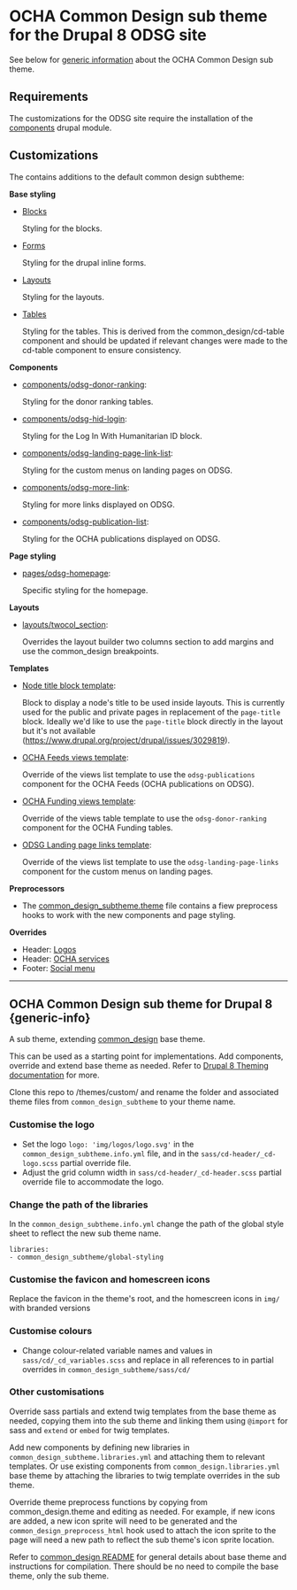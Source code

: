 OCHA Common Design sub theme for the Drupal 8 ODSG site
=======================================================

See below for [generic information](#ocha-ommon-design-sub-theme-for-Drupal-8)
about the OCHA Common Design sub theme.

Requirements
------------

The customizations for the ODSG site require the installation of the
[components](https://www.drupal.org/project/components) drupal module.

Customizations
--------------

The contains additions to the default common design subtheme:

**Base styling**

- [Blocks](sass/components/_blocks.css)

  Styling for the blocks.

- [Forms](sass/components/_forms.css)

  Styling for the drupal inline forms.

- [Layouts](sass/components/_layouts.css)

  Styling for the layouts.

- [Tables](sass/components/_tables.css)

  Styling for the tables. This is derived from the common_design/cd-table
  component and should be updated if relevant changes were made to the
  cd-table component to ensure consistency.

**Components**

- [components/odsg-donor-ranking](components/odsg-donor-ranking):

  Styling for the donor ranking tables.

- [components/odsg-hid-login](components/odsg-hid-login):

  Styling for the Log In With Humanitarian ID block.

- [components/odsg-landing-page-link-list](components/odsg-landing-page-link-list):

  Styling for the custom menus on landing pages on ODSG.

- [components/odsg-more-link](components/odsg-more-link):

  Styling for more links displayed on ODSG.

- [components/odsg-publication-list](components/odsg-publication-list):

  Styling for the OCHA publications displayed on ODSG.

**Page styling**

- [pages/odsg-homepage](components/odsg-homepage):

  Specific styling for the homepage.

**Layouts**

- [layouts/twocol_section](layouts/twocol_section):

  Overrides the layout builder two columns section to add margins and use the
  common_design breakpoints.

**Templates**

- [Node title block template](templates/block/block--field-block--node--title.html.twig):

  Block to display a node's title to be used inside layouts. This is currently
  used for the public and private pages in replacement of the `page-title`
  block. Ideally we'd like to use the `page-title` block directly in the layout
  but it's not available (https://www.drupal.org/project/drupal/issues/3029819).

- [OCHA Feeds views template](templates/views/views-view-list--ocha-feeds.html.twig):

  Override of the views list template to use the `odsg-publications` component
  for the OCHA Feeds (OCHA publications on ODSG).

- [OCHA Funding views template](templates/views/views-view-table--ocha-funding.html.twig):

  Override of the views table template to use the `odsg-donor-ranking` component
  for the OCHA Funding tables.

- [ODSG Landing page links template](templates/views/views-view-list--odsg-landing-page-links.html.twig):

  Override of the views list template to use the `odsg-landing-page-links`
  component for the custom menus on landing pages.

**Preprocessors**

- The [common_design_subtheme.theme](common_design_subtheme.theme) file contains
  a fiew preprocess hooks to work with the new components and page styling.

**Overrides**

- Header: [Logos](img/logos)
- Header: [OCHA services](templates/cd/cd-header/cd-ocha.html.twig)
- Footer: [Social menu](templates/cd/cd-footer/cd-social-menu.html.twig)

---

## OCHA Common Design sub theme for Drupal 8 {generic-info}

A sub theme, extending [common_design](https://github.com/UN-OCHA/common_design) base theme.

This can be used as a starting point for implementations. Add components, override and extend base theme as needed. Refer to [Drupal 8 Theming documentation](https://www.drupal.org/docs/8/theming) for more.

Clone this repo to /themes/custom/ and rename the folder and associated theme files from
`common_design_subtheme` to your theme name.

### Customise the logo

- Set the logo `logo: 'img/logos/logo.svg'` in the `common_design_subtheme.info.yml` file, and in the `sass/cd-header/_cd-logo.scss` partial override file.
- Adjust the grid column width in `sass/cd-header/_cd-header.scss` partial override file to accommodate the logo.

### Change the path of the libraries

In the `common_design_subtheme.info.yml` change the path of the global style sheet to reflect the new sub theme name.

```
libraries:
- common_design_subtheme/global-styling
```

### Customise the favicon and homescreen icons

Replace the favicon in the theme's root, and the homescreen icons in `img/` with branded versions

### Customise colours

- Change colour-related variable names and values in `sass/cd/_cd_variables.scss` and replace in all references to in partial overrides in `common_design_subtheme/sass/cd/`

### Other customisations

Override sass partials and extend twig templates from the base theme as needed, copying them into the sub theme and linking them using `@import` for sass and `extend` or `embed` for twig templates.

Add new components by defining new libraries in `common_design_subtheme.libraries.yml` and attaching them to relevant templates. Or use existing components from `common_design.libraries.yml` base theme by attaching the libraries to twig template overrides in the sub theme.

Override theme preprocess functions by copying from common_design.theme and editing as needed. For example, if new icons are added, a new icon sprite will need to be generated and the `common_design_preprocess_html` hook used to attach the icon sprite to the page will need a new path to reflect the sub theme's icon sprite location.

Refer to [common_design README](https://github.com/UN-OCHA/common_design/#ocha-common-design-base-theme-for-drupal-8) for general details about base theme and instructions for compilation. There should be no need to compile the base theme, only the sub theme.
